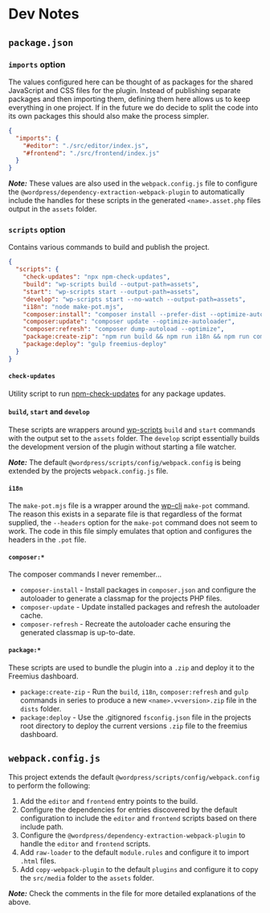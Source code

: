 # Dev Notes

## `package.json`

### `imports` option

The values configured here can be thought of as packages for the shared JavaScript and CSS 
files for the plugin. Instead of publishing separate packages and then importing them, defining them here
allows us to keep everything in one project. If in the future we do decide to split the code into its own
packages this should also make the process simpler.

```json
{
  "imports": {
    "#editor": "./src/editor/index.js",
    "#frontend": "./src/frontend/index.js"
  }
}
```

**_Note:_** These values are also used in the `webpack.config.js` file to configure the 
`@wordpress/dependency-extraction-webpack-plugin` to automatically include the handles for these scripts
in the generated `<name>.asset.php` files output in the `assets` folder.

### `scripts` option

Contains various commands to build and publish the project.

```json
{
  "scripts": {
    "check-updates": "npx npm-check-updates",
    "build": "wp-scripts build --output-path=assets",
    "start": "wp-scripts start --output-path=assets",
    "develop": "wp-scripts start --no-watch --output-path=assets",
    "i18n": "node make-pot.mjs",
    "composer:install": "composer install --prefer-dist --optimize-autoloader --no-dev",
    "composer:update": "composer update --optimize-autoloader",
    "composer:refresh": "composer dump-autoload --optimize",
    "package:create-zip": "npm run build && npm run i18n && npm run composer:refresh && gulp",
    "package:deploy": "gulp freemius-deploy"
  }
}
```

#### `check-updates`

Utility script to run [npm-check-updates](https://www.npmjs.com/package/npm-check-updates) for any package updates.

#### `build`, `start` and `develop`

These scripts are wrappers around [wp-scripts](https://developer.wordpress.org/block-editor/reference-guides/packages/packages-scripts/) 
`build` and `start` commands with the output set to the `assets` folder. The `develop` script essentially 
builds the development version of the plugin without starting a file watcher.

**_Note:_** The default `@wordpress/scripts/config/webpack.config` is being extended by the projects 
`webpack.config.js` file.

#### `i18n`

The `make-pot.mjs` file is a wrapper around the [wp-cli](https://developer.wordpress.org/cli/commands/i18n/) `make-pot` 
command. The reason this exists in a separate file is that regardless of the format supplied, the `--headers` option 
for the `make-pot` command does not seem to work. The code in this file simply emulates that option and configures
the headers in the `.pot` file.

#### `composer:*`

The composer commands I never remember...

* `composer-install` - Install packages in `composer.json` and configure the autoloader to generate a classmap for 
the projects PHP files.
* `composer-update` - Update installed packages and refresh the autoloader cache.
* `composer-refresh` - Recreate the autoloader cache ensuring the generated classmap is up-to-date.

#### `package:*`

These scripts are used to bundle the plugin into a `.zip` and deploy it to the Freemius dashboard.

* `package:create-zip` - Run the `build`, `i18n`, `composer:refresh` and `gulp` commands in series to produce 
a new `<name>.v<version>.zip` file in the `dists` folder.
* `package:deploy` - Use the .gitignored `fsconfig.json` file in the projects root directory to deploy the 
current versions `.zip` file to the freemius dashboard.

## `webpack.config.js`

This project extends the default `@wordpress/scripts/config/webpack.config` to perform the following:

1. Add the `editor` and `frontend` entry points to the build.
2. Configure the dependencies for entries discovered by the default configuration to include the `editor` and 
`frontend` scripts based on there include path.
3. Configure the `@wordpress/dependency-extraction-webpack-plugin` to handle the `editor` and `frontend` scripts.
4. Add `raw-loader` to the default `module.rules` and configure it to import `.html` files.
5. Add `copy-webpack-plugin` to the default `plugins` and configure it to copy the `src/media` folder to the `assets` folder.

**_Note:_** Check the comments in the file for more detailed explanations of the above.